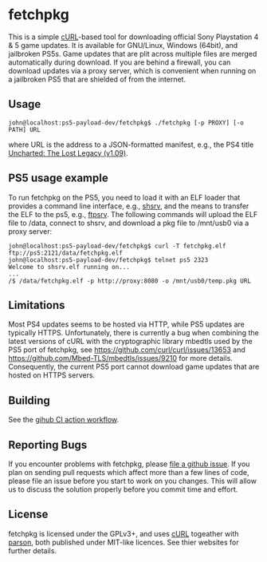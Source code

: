 # fetchpkg
This is a simple [cURL][curl]-based tool for downloading official Sony
Playstation 4 & 5 game updates. It is available for GNU/Linux, Windows (64bit),
and jailbroken PS5s. Game updates that are plit across multiple files are merged
automatically during download. If you are behind a firewall, you can download
updates via a proxy server, which is convenient when running on a jailbroken
PS5 that are shielded of from the internet.


## Usage
```console
john@localhost:ps5-payload-dev/fetchpkg$ ./fetchpkg [-p PROXY] [-o PATH] URL 
```
where URL is the address to a JSON-formatted manifest, e.g., the PS4 title
[Uncharted: The Lost Legacy (v1.09)][CUSA09564].

## PS5 usage example
To run fetchpkg on the PS5, you need to load it with an ELF loader that provides
a command line interface, e.g., [shsrv][shsrv], and the means to transfer the ELF
to the ps5, e.g., [ftpsrv][ftpsrv]. The following commands will upload the ELF file
to /data, connect to shsrv, and download a pkg file to /mnt/usb0 via a proxy server:
```console
john@localhost:ps5-payload-dev/fetchpkg$ curl -T fetchpkg.elf ftp://ps5:2121/data/fetchpkg.elf
john@localhost:ps5-payload-dev/fetchpkg$ telnet ps5 2323
Welcome to shsrv.elf running on...
...
/$ /data/fetchpkg.elf -p http://proxy:8080 -o /mnt/usb0/temp.pkg URL
```

## Limitations
Most PS4 updates seems to be hosted via HTTP, while PS5 updates are typically
HTTPS. Unfortunately, there is currently a bug when combining the latest versions 
of cURL with the cryptographic library mbedtls used by the PS5 port of fetchpkg, 
see https://github.com/curl/curl/issues/13653 
and https://github.com/Mbed-TLS/mbedtls/issues/9210
for more details. Consequently, the current PS5 port cannot download game updates 
that are hosted on HTTPS servers.

## Building
See the [gihub CI action workflow][workflow].

## Reporting Bugs
If you encounter problems with fetchpkg, please [file a github issue][issues].
If you plan on sending pull requests which affect more than a few lines of code,
please file an issue before you start to work on you changes. This will allow us
to discuss the solution properly before you commit time and effort.

## License
fetchpkg is licensed under the GPLv3+, and uses [cURL][curl] togeather with
[parson][parsonurl], both published under MIT-like licences. See thier
websites for further details.

[shsrv]: https://github.com/ps5-payload-dev/shsrv
[ftpsrv]: https://github.com/ps5-payload-dev/ftpsrv
[curl]: https://curl.se
[parsonurl]: http://kgabis.github.io/parson
[issues]: https://github.com/ps5-payload-dev/fetchpkg/issues/new
[workflow]: https://github.com/ps5-payload-dev/fetchpkg/blob/master/.github/workflows/ci.yml
[CUSA09564]: http://gs2.ww.prod.dl.playstation.net/gs2/ppkgo/prod/CUSA09564_00/9/f_f981fc66c3e96296bbb5aab1a93ef0615f7e91a15ef5b824689715494c33c0fb/f/EP9000-CUSA09564_00-UNCHD4LOSTLEGACY-A0109-V0100.json
